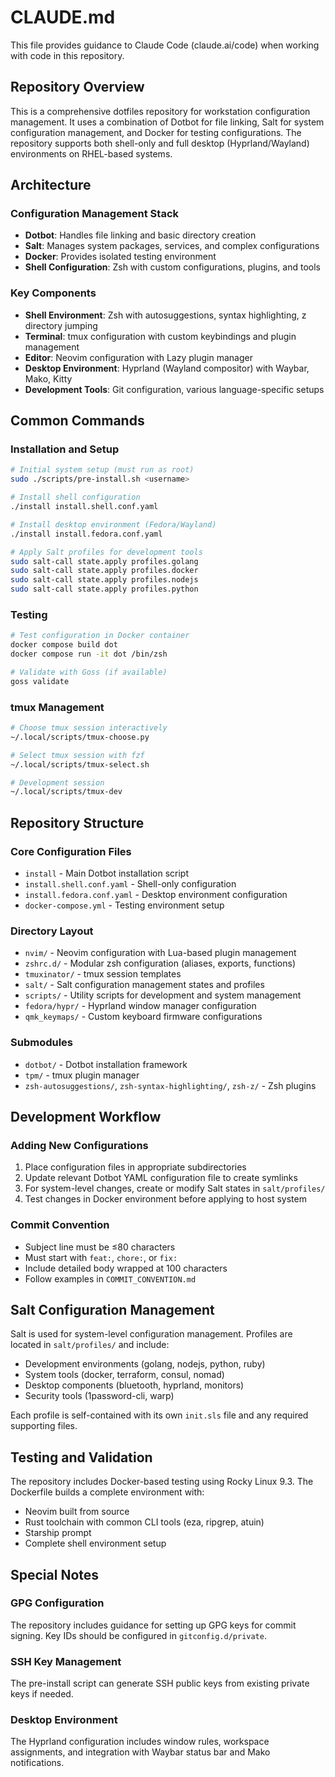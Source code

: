 # CLAUDE.md

This file provides guidance to Claude Code (claude.ai/code) when working with code in this repository.

## Repository Overview

This is a comprehensive dotfiles repository for workstation configuration management. It uses a combination of Dotbot for file linking, Salt for system configuration management, and Docker for testing configurations. The repository supports both shell-only and full desktop (Hyprland/Wayland) environments on RHEL-based systems.

## Architecture

### Configuration Management Stack
- **Dotbot**: Handles file linking and basic directory creation
- **Salt**: Manages system packages, services, and complex configurations
- **Docker**: Provides isolated testing environment
- **Shell Configuration**: Zsh with custom configurations, plugins, and tools

### Key Components
- **Shell Environment**: Zsh with autosuggestions, syntax highlighting, z directory jumping
- **Terminal**: tmux configuration with custom keybindings and plugin management
- **Editor**: Neovim configuration with Lazy plugin manager
- **Desktop Environment**: Hyprland (Wayland compositor) with Waybar, Mako, Kitty
- **Development Tools**: Git configuration, various language-specific setups

## Common Commands

### Installation and Setup
```bash
# Initial system setup (must run as root)
sudo ./scripts/pre-install.sh <username>

# Install shell configuration
./install install.shell.conf.yaml

# Install desktop environment (Fedora/Wayland)
./install install.fedora.conf.yaml

# Apply Salt profiles for development tools
sudo salt-call state.apply profiles.golang
sudo salt-call state.apply profiles.docker
sudo salt-call state.apply profiles.nodejs
sudo salt-call state.apply profiles.python
```

### Testing
```bash
# Test configuration in Docker container
docker compose build dot
docker compose run -it dot /bin/zsh

# Validate with Goss (if available)
goss validate
```

### tmux Management
```bash
# Choose tmux session interactively
~/.local/scripts/tmux-choose.py

# Select tmux session with fzf
~/.local/scripts/tmux-select.sh

# Development session
~/.local/scripts/tmux-dev
```

## Repository Structure

### Core Configuration Files
- `install` - Main Dotbot installation script
- `install.shell.conf.yaml` - Shell-only configuration
- `install.fedora.conf.yaml` - Desktop environment configuration
- `docker-compose.yml` - Testing environment setup

### Directory Layout
- `nvim/` - Neovim configuration with Lua-based plugin management
- `zshrc.d/` - Modular zsh configuration (aliases, exports, functions)
- `tmuxinator/` - tmux session templates
- `salt/` - Salt configuration management states and profiles
- `scripts/` - Utility scripts for development and system management
- `fedora/hypr/` - Hyprland window manager configuration
- `qmk_keymaps/` - Custom keyboard firmware configurations

### Submodules
- `dotbot/` - Dotbot installation framework
- `tpm/` - tmux plugin manager
- `zsh-autosuggestions/`, `zsh-syntax-highlighting/`, `zsh-z/` - Zsh plugins

## Development Workflow

### Adding New Configurations
1. Place configuration files in appropriate subdirectories
2. Update relevant Dotbot YAML configuration file to create symlinks
3. For system-level changes, create or modify Salt states in `salt/profiles/`
4. Test changes in Docker environment before applying to host system

### Commit Convention
- Subject line must be ≤80 characters
- Must start with `feat:`, `chore:`, or `fix:`
- Include detailed body wrapped at 100 characters
- Follow examples in `COMMIT_CONVENTION.md`

## Salt Configuration Management

Salt is used for system-level configuration management. Profiles are located in `salt/profiles/` and include:

- Development environments (golang, nodejs, python, ruby)
- System tools (docker, terraform, consul, nomad)
- Desktop components (bluetooth, hyprland, monitors)
- Security tools (1password-cli, warp)

Each profile is self-contained with its own `init.sls` file and any required supporting files.

## Testing and Validation

The repository includes Docker-based testing using Rocky Linux 9.3. The Dockerfile builds a complete environment with:
- Neovim built from source
- Rust toolchain with common CLI tools (eza, ripgrep, atuin)
- Starship prompt
- Complete shell environment setup

## Special Notes

### GPG Configuration
The repository includes guidance for setting up GPG keys for commit signing. Key IDs should be configured in `gitconfig.d/private`.

### SSH Key Management
The pre-install script can generate SSH public keys from existing private keys if needed.

### Desktop Environment
The Hyprland configuration includes window rules, workspace assignments, and integration with Waybar status bar and Mako notifications.

